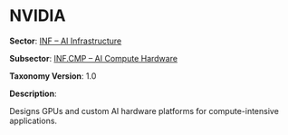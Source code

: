 # NVIDIA

**Sector**: [INF – AI Infrastructure](../taxonomy/inf.md)

**Subsector**: [INF.CMP – AI Compute Hardware](../taxonomy/inf.cmp.md)

**Taxonomy Version**: 1.0

**Description**:

Designs GPUs and custom AI hardware platforms for compute-intensive applications.
